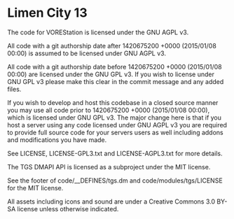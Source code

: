 # Limen City 13

The code for VOREStation is licensed under the GNU AGPL v3.

All code with a git authorship date after 1420675200 +0000 (2015/01/08 00:00) is assumed to be licensed under GNU AGPL v3.

All code with a git authorship date before 1420675200 +0000 (2015/01/08 00:00) are licensed under the GNU GPL v3. If you wish to license under GNU GPL v3 please make this clear in the commit message and any added files.

If you wish to develop and host this codebase in a closed source manner you may use all code prior to 1420675200 +0000 (2015/01/08 00:00), which is licensed under GNU GPL v3. The major change here is that if you host a server using any code licensed under GNU AGPL v3 you are required to provide full source code for your servers users as well including addons and modifications you have made.

See LICENSE, LICENSE-GPL3.txt and LICENSE-AGPL3.txt for more details.

The TGS DMAPI API is licensed as a subproject under the MIT license.

See the footer of code/__DEFINES/tgs.dm and code/modules/tgs/LICENSE for the MIT license.

All assets including icons and sound are under a Creative Commons 3.0 BY-SA license unless otherwise indicated.
